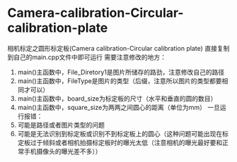 # Camera-calibration-Circular-calibration-plate
相机标定之圆形标定板(Camera calibration-Circular calibration plate)
直接复制到自己的main.cpp文件中即可运行
需要注意修改的地方：
1. main()主函数中，File_Diretory1是图片所储存的路劲，注意修改自己的路径
2. main()主函数中，FileType是图片的类型（后缀，注意所以图片的类型都要相同才可以）
3. main()主函数中，board_size为标定板的尺寸（水平和垂直的圆的数目）
4. main()主函数中，square_size为两两之间圆心的距离（单位为mm）
一旦运行报错：
1. 可能是路径或者图片类型的问题
2. 可能是无法识别到标定板或识别不到标定板上的圆心（这种问题可能出现在标定板过于倾斜或者相机拍摄标定板时的曝光太低（注意相机的曝光最好要和正常手机摄像头的曝光差不多））
